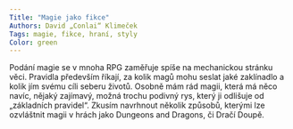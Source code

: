```yaml
---
Title: "Magie jako fikce"
Authors: David „Conlai“ Klimeček
Tags: magie, fikce, hraní, styly
Color: green
---
```

Podání magie se v mnoha RPG zaměřuje
spíše na mechanickou stránku
věci. Pravidla především říkají, za
kolik magů mohu seslat jaké zaklínadlo
a kolik jím svému cíli seberu
životů. Osobně mám rád magii, která
má něco navíc, nějaký zajímavý,
možná trochu podivný rys, který ji
odlišuje od „základních pravidel“.
Zkusím navrhnout několik způsobů,
kterými lze ozvláštnit magii v hrách
jako Dungeons and Dragons, či Dračí
Doupě.
